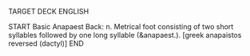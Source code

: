 TARGET DECK
ENGLISH

START
Basic
Anapaest
Back: n. Metrical foot consisting of two short syllables followed by one long syllable (&anapaest.). [greek anapaistos reversed (dactyl)]
END
